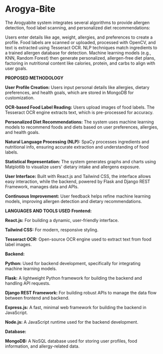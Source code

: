 # Arogya-Bite

The Arogyabite system integrates several algorithms to provide allergen detection, food label scanning, and personalized diet recommendations:

Users enter details like age, weight, allergies, and preferences to create a profile. Food labels are scanned or uploaded, processed with OpenCV, and text is extracted using Tesseract OCR. NLP techniques match ingredients to a trained allergen database for detection. Machine learning models (e.g., KNN, Random Forest) then generate personalized, allergen-free diet plans, factoring in nutritional content like calories, protein, and carbs to align with user goals.

**PROPOSED METHODOLOGY**

**User Profile Creation:** Users input personal details like allergies, dietary preferences, and health goals, which are stored in MongoDB for customization.

**OCR-based Food Label Reading:** Users upload images of food labels. The Tesseract OCR engine extracts text, which is pre-processed for accuracy.

**Personalized Diet Recommendations:** The system uses machine learning models to recommend foods and diets based on user preferences, allergies, and health goals.

**Natural Language Processing (NLP):** SpaCy processes ingredients and nutritional info, ensuring accurate extraction and understanding of food labels.

**Statistical Representation:** The system generates graphs and charts using Matplotlib to visualize users' dietary intake and allergens exposure.

**User Interface:** Built with React.js and Tailwind CSS, the interface allows easy interaction, while the backend, powered by Flask and Django REST Framework, manages data and APIs.

**Continuous Improvement:** User feedback helps refine machine learning models, improving allergen detection and dietary recommendations.

**LANGUAGES AND TOOLS USED**
**Frontend:**

**React.js:** For building a dynamic, user-friendly interface.

**Tailwind CSS:** For modern, responsive styling.

**Tesseract OCR:** Open-source OCR engine used to extract text from food label images.

**Backend:**

**Python:** Used for backend development, specifically for integrating machine learning models.

**Flask:** A lightweight Python framework for building the backend and handling API requests.

**Django REST Framework:** For building robust APIs to manage the data flow between frontend and backend.

**Express.js:** A fast, minimal web framework for building the backend in JavaScript.

**Node.js:** A JavaScript runtime used for the backend development.

**Database:**

**MongoDB:** A NoSQL database used for storing user profiles, food information, and allergy-related data.
